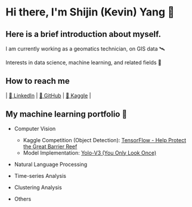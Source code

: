 # Hi there, I'm Shijin (Kevin) Yang 👋

## Here is a brief introduction about myself.

I am currently working as a geomatics technician, on GIS data :artificial_satellite:

Interests in data science, machine learning, and related fields :telescope:

## How to reach me

| [:rocket: LinkedIn](https://www.linkedin.com/in/kevinshijinyang/) | [:rocket: GitHub](https://github.com/sjyangkevin) | [:rocket: Kaggle](https://www.kaggle.com/sjyangkevin) | 

<!-- [:rocket: Gitee](https://gitee.com/shingyang997) | -->

## My machine learning portfolio :robot:

- Computer Vision  
     - Kaggle Competition (Object Detection): [TensorFlow - Help Protect the Great Barrier Reef](https://www.kaggle.com/c/tensorflow-great-barrier-reef/overview)
     - Model Implementation: [Yolo-V3 (You Only Look Once)](https://github.com/sjyangkevin/Yolo-v3)

- Natural Language Processing

- Time-series Analysis

- Clustering Analysis

- Others

<!--
**sjyangkevin/sjyangkevin** is a ✨ _special_ ✨ repository because its `README.md` (this file) appears on your GitHub profile.

Here are some ideas to get you started:

- 🔭 I’m currently working on ...
- 🌱 I’m currently learning ...
- 👯 I’m looking to collaborate on ...
- 🤔 I’m looking for help with ...
- 💬 Ask me about ...
- 📫 How to reach me: ...
- 😄 Pronouns: ...
- ⚡ Fun fact: ...
-->
